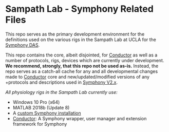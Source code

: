 # Sampath Lab - Symphony Related Files

This repo serves as the primary development environment for the definitions used on the various rigs 
in the Sampath Lab at UCLA for the [Symphony DAS](http://symphony-das.github.io).

This repo contains the core, albeit disjointed, for [Conductor](https://github.com/sampath-lab-ucla/Conductor)
as well as a number of protocols, rigs, devices which are currently under development. **We recommend, strongly,
that this repo not be used as-is.** Instead, the repo serves as a catch-all cache for any and all developmental 
changes made to [Conductor](https://github.com/sampath-lab-ucla/Conductor) core and new/updated/modified 
versions of any +protocols and descriptions used in [Symphony V2.x](http://symphony-das.github.io).

*All physiology rigs in the Sampath Lab currently use:*
- Windows 10 Pro (x64)
- MATLAB 2018b (Update 8)
- A [custom Symphony installation](https://github.com/Khlick/symphony-matlab)
- [Conductor](https://github.com/sampath-lab-ucla/Conductor): A Symphony wrapper, user manager and extension framework for Symphony

